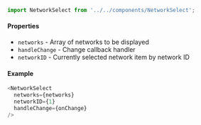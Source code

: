 ```js
import NetworkSelect from '../../components/NetworkSelect';
```

#### Properties
* `networks` - Array of networks to be displayed
* `handleChange` - Change callback handler
* `networkID` - Currently selected network item by network ID

#### Example
```js
<NetworkSelect
  networks={networks}
  networkID={1}
  handleChange={onChange}
/>
```